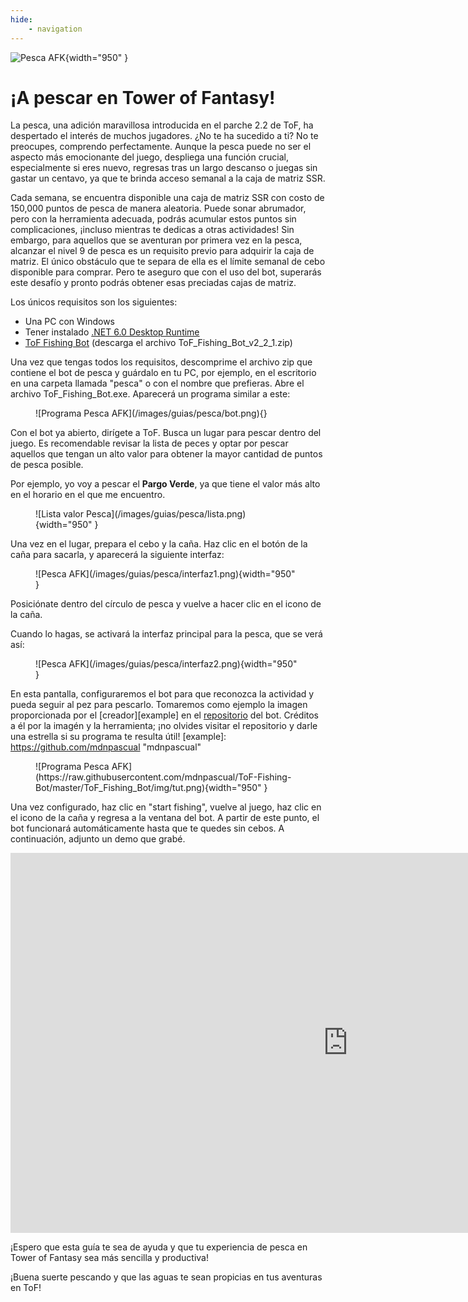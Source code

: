 ```yaml
---
hide:
    - navigation
---
```


![Pesca AFK](/images/guias/pesca/banner.png){width="950" }

# **¡A pescar en Tower of Fantasy!**

La pesca, una adición maravillosa introducida en el parche 2.2 de ToF, ha despertado el interés de muchos jugadores. ¿No te ha sucedido a ti? No te preocupes, comprendo perfectamente. Aunque la pesca puede no ser el aspecto más emocionante del juego, despliega una función crucial, especialmente si eres nuevo, regresas tras un largo descanso o juegas sin gastar un centavo, ya que te brinda acceso semanal a la caja de matriz SSR.

Cada semana, se encuentra disponible una caja de matriz SSR con costo de 150,000 puntos de pesca de manera aleatoria. Puede sonar abrumador, pero con la herramienta adecuada, podrás acumular estos puntos sin complicaciones, ¡incluso mientras te dedicas a otras actividades! Sin embargo, para aquellos que se aventuran por primera vez en la pesca, alcanzar el nivel 9 de pesca es un requisito previo para adquirir la caja de matriz. El único obstáculo que te separa de ella es el límite semanal de cebo disponible para comprar. Pero te aseguro que con el uso del bot, superarás este desafío y pronto podrás obtener esas preciadas cajas de matriz.

Los únicos requisitos son los siguientes:

- Una PC con Windows
- Tener instalado [.NET 6.0 Desktop Runtime](https://dotnet.microsoft.com/en-us/download/dotnet/6.0)
- [ToF Fishing Bot](https://github.com/mdnpascual/ToF-Fishing-Bot/releases/tag/2.2.1) (descarga el archivo ToF_Fishing_Bot_v2_2_1.zip)

Una vez que tengas todos los requisitos, descomprime el archivo zip que contiene el bot de pesca y guárdalo en tu PC, por ejemplo, en el escritorio en una carpeta llamada "pesca" o con el nombre que prefieras. Abre el archivo ToF_Fishing_Bot.exe. Aparecerá un programa similar a este:

<figure markdown>
![Programa Pesca AFK](/images/guias/pesca/bot.png){}
</figure>

Con el bot ya abierto, dirígete a ToF. Busca un lugar para pescar dentro del juego. Es recomendable revisar la lista de peces y optar por pescar aquellos que tengan un alto valor para obtener la mayor cantidad de puntos de pesca posible.

Por ejemplo, yo voy a pescar el **Pargo Verde**, ya que tiene el valor más alto en el horario en el que me encuentro.

<figure markdown>
![Lista valor Pesca](/images/guias/pesca/lista.png){width="950" }
</figure>

Una vez en el lugar, prepara el cebo y la caña. Haz clic en el botón de la caña para sacarla, y aparecerá la siguiente interfaz:

<figure markdown>
![Pesca AFK](/images/guias/pesca/interfaz1.png){width="950" }
</figure>

Posiciónate dentro del círculo de pesca y vuelve a hacer clic en el icono de la caña.

Cuando lo hagas, se activará la interfaz principal para la pesca, que se verá así:

<figure markdown>
![Pesca AFK](/images/guias/pesca/interfaz2.png){width="950" }
</figure>

En esta pantalla, configuraremos el bot para que reconozca la actividad y pueda seguir al pez para pescarlo. Tomaremos como ejemplo la imagen proporcionada por el [creador][example] en el [repositorio](https://github.com/mdnpascual/ToF-Fishing-Bot) del bot. Créditos a él por la imagén y la herramienta; ¡no olvides visitar el repositorio y darle una estrella si su programa te resulta útil!
[example]: https://github.com/mdnpascual "mdnpascual"

<figure markdown>
![Programa Pesca AFK](https://raw.githubusercontent.com/mdnpascual/ToF-Fishing-Bot/master/ToF_Fishing_Bot/img/tut.png){width="950" }
</figure>

Una vez configurado, haz clic en "start fishing", vuelve al juego, haz clic en el icono de la caña y regresa a la ventana del bot. A partir de este punto, el bot funcionará automáticamente hasta que te quedes sin cebos. A continuación, adjunto un demo que grabé.

<iframe style="display: block; margin: auto" width="1080" height="608" src="https://www.youtube.com/embed/nay28jTiK70?si=tiWe2XuetfikTYvz" title="YouTube video player" frameborder="0" allow="accelerometer; autoplay; clipboard-write; encrypted-media; gyroscope; picture-in-picture; web-share" allowfullscreen></iframe>

¡Espero que esta guía te sea de ayuda y que tu experiencia de pesca en Tower of Fantasy sea más sencilla y productiva!

¡Buena suerte pescando y que las aguas te sean propicias en tus aventuras en ToF!